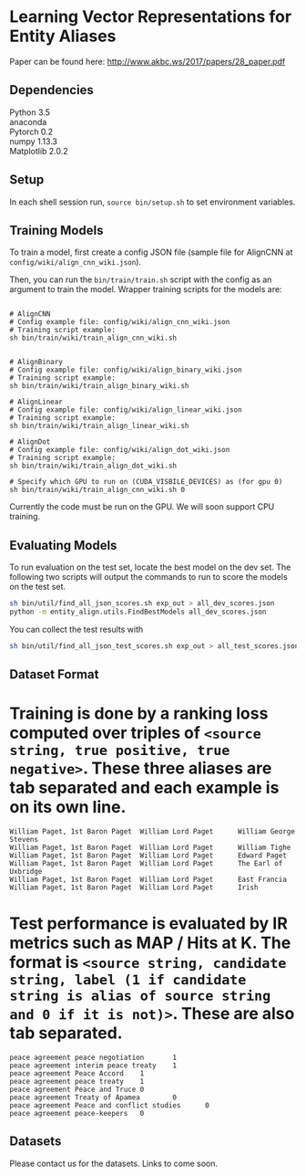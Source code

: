 # Learning Vector Representations for Entity Aliases #

Paper can be found here: http://www.akbc.ws/2017/papers/28_paper.pdf

## Dependencies ##
Python 3.5\
anaconda\
Pytorch 0.2\
numpy 1.13.3\
Matplotlib 2.0.2


## Setup ##

In each shell session run, `source bin/setup.sh` to set environment variables.

## Training Models ##

To train a model, first create a config JSON file (sample file for AlignCNN at `config/wiki/align_cnn_wiki.json`).

Then, you can run the `bin/train/train.sh` script with the config as an argument to train the model. 
Wrapper training scripts for the models are:

```

# AlignCNN
# Config example file: config/wiki/align_cnn_wiki.json
# Training script example: 
sh bin/train/wiki/train_align_cnn_wiki.sh


# AlignBinary
# Config example file: config/wiki/align_binary_wiki.json
# Training script example: 
sh bin/train/wiki/train_align_binary_wiki.sh

# AlignLinear
# Config example file: config/wiki/align_linear_wiki.json
# Training script example:
sh bin/train/wiki/train_align_linear_wiki.sh

# AlignDot
# Config example file: config/wiki/align_dot_wiki.json
# Training script example: 
sh bin/train/wiki/train_align_dot_wiki.sh

# Specify which GPU to run on (CUDA_VISBILE_DEVICES) as (for gpu 0)
sh bin/train/wiki/train_align_cnn_wiki.sh 0 
```

Currently the code must be run on the GPU. We will soon support CPU training.

## Evaluating Models ##

To run evaluation on the test set, locate the best model on the dev set. The following two scripts will output the 
commands to run to score the models on the test set.

```bash
sh bin/util/find_all_json_scores.sh exp_out > all_dev_scores.json
python -m entity_align.utils.FindBestModels all_dev_scores.json
```

You can collect the test results with

```bash
sh bin/util/find_all_json_test_scores.sh exp_out > all_test_scores.json
```

## Dataset Format ##

# Training is done by a ranking loss computed over triples of `<source string, true positive, true negative>`. These three aliases are tab separated and each example is on its own line.

```
William Paget, 1st Baron Paget  William Lord Paget      William George Stevens 
William Paget, 1st Baron Paget  William Lord Paget      William Tighe  
William Paget, 1st Baron Paget  William Lord Paget      Edward Paget   
William Paget, 1st Baron Paget  William Lord Paget      The Earl of Uxbridge   
William Paget, 1st Baron Paget  William Lord Paget      East Francia   
William Paget, 1st Baron Paget  William Lord Paget      Irish  
```

# Test performance is evaluated by IR metrics such as MAP / Hits at K. The format is `<source string, candidate string, label (1 if candidate string is alias of source string and 0 if it is not)>`. These are also tab separated.

```
peace agreement peace negotiation       1      
peace agreement interim peace treaty    1      
peace agreement Peace Accord    1      
peace agreement peace treaty    1      
peace agreement Peace and Truce 0      
peace agreement Treaty of Apamea        0      
peace agreement Peace and conflict studies      0      
peace agreement peace-keepers   0
```


## Datasets ##

Please contact us for the datasets. Links to come soon.
